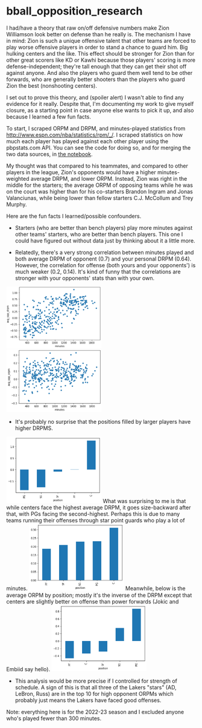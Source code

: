 # bball_opposition_research

I had/have a theory that raw on/off defensive numbers make Zion Williamson look better on defense than he really is. The mechanism I have in mind: Zion is such a unique offensive talent that other teams are forced to play worse offensive players in order to stand a chance to guard him. Big hulking centers and the like. This effect should be stronger for Zion than for other great scorers like KD or Kawhi because those players' scoring is more defense-independent; they're tall enough that they can get their shot off against anyone. And also the players who guard them well tend to be other forwards, who are generally better shooters than the players who guard Zion the best (nonshooting centers).

I set out to prove this theory, and (spoiler alert) I wasn't able to find any evidence for it really. Despite that, I'm documenting my work to give myself closure, as a starting point in case anyone else wants to pick it up, and also because I learned a few fun facts.

To start, I scraped ORPM and DRPM, and minutes-played statistics from http://www.espn.com/nba/statistics/rpm/_/. I scraped statistics on how much each player has played against each other player using the pbpstats.com API. You can see the code for doing so, and for merging the two data sources, in [the notebook](https://github.com/zswitten/bball_opposition_research/blob/main/orpm_on_off_scrape_possessions.ipynb).

My thought was that compared to his teammates, and compared to other players in the league, Zion's opponents would have a higher minutes-weighted average DRPM, and lower ORPM. Instead, Zion was right in the middle for the starters; the average ORPM of opposing teams while he was on the court was higher than for his co-starters Brandon Ingram and Jonas Valanciunas, while being lower than fellow starters C.J. McCollum and Trey Murphy.

Here are the fun facts I learned/possible confounders.

- Starters (who are better than bench players) play more minutes against other teams' starters, who are better than bench players. This one I could have figured out without data just by thinking about it a little more.

- Relatedly, there's a very strong correlation between minutes played and both average DRPM of opponent (0.7) and your personal DRPM (0.64). However, the correlation for offense (both yours and your opponents') is much weaker (0.2, 0.14). It's kind of funny that the correlations are stronger with your opponents' stats than with your own.
<img src="https://github.com/zswitten/bball_opposition_research/blob/main/Screen%20Shot%202023-02-03%20at%206.19.47%20PM.png" width=50% height=50%>
<img src="https://github.com/zswitten/bball_opposition_research/blob/main/Screen%20Shot%202023-02-03%20at%206.19.57%20PM.png" width=50% height=50%>

- It's probably no surprise that the positions filled by larger players have higher DRPMS.
<img src="https://github.com/zswitten/bball_opposition_research/blob/main/avg_drpm_by_position.png" width=50% height=50%>
What was surprising to me is that while centers face the highest average DRPM, it goes size-backward after that, with PGs facing the second-highest. Perhaps this is due to many teams running their offenses through star point guards who play a lot of minutes.
<img src="https://github.com/zswitten/bball_opposition_research/blob/main/avg_opp_drpm_by_position.png" width=50% height=50%>
Meanwhile, below is the average ORPM by position; mostly it's the inverse of the DRPM except that centers are slightly better on offense than power forwards (Jokic and Embiid say hello).
<img src="https://github.com/zswitten/bball_opposition_research/blob/main/avg_orpm_by_position.png" width=50% height=50%>

- This analysis would be more precise if I controlled for strength of schedule. A sign of this is that all three of the Lakers "stars" (AD, LeBron, Russ) are in the top 10 for high opponent ORPMs which probably just means the Lakers have faced good offenses.

Note: everything here is for the 2022-23 season and I excluded anyone who's played fewer than 300 minutes.
